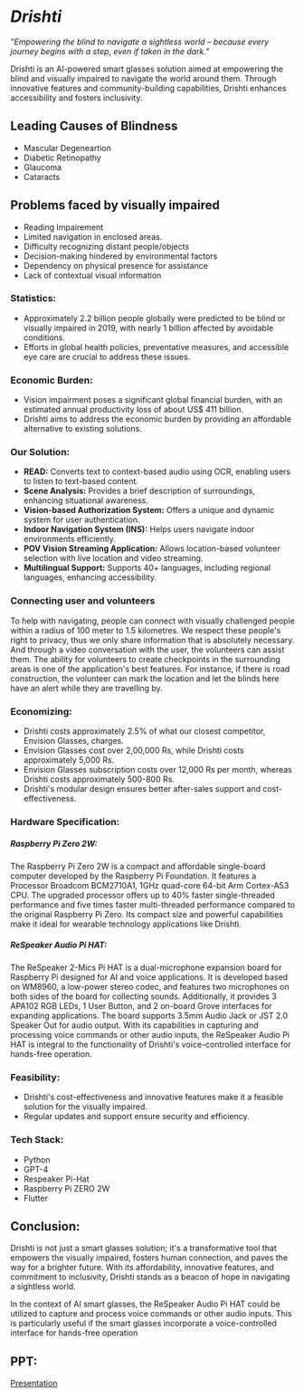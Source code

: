 # **_Drishti_**

_"Empowering the blind to navigate a sightless world – because every journey begins with a step, even if taken in the dark."_

Drishti is an AI-powered smart glasses solution aimed at empowering the blind and visually impaired to navigate the world around them. Through innovative features and community-building capabilities, Drishti enhances accessibility and fosters inclusivity.

## Leading Causes of Blindness

- Mascular Degeneartion
- Diabetic Retinopathy
- Glaucoma
- Cataracts

## Problems faced by visually impaired
- Reading Impairement
- Limited navigation in enclosed areas.
- Difficulty recognizing distant people/objects
- Decision-making hindered by environmental factors
- Dependency on physical presence for assistance
- Lack of contextual visual information

### Statistics:
- Approximately 2.2 billion people globally were predicted to be blind or visually impaired in 2019, with nearly 1 billion affected by avoidable conditions.
- Efforts in global health policies, preventative measures, and accessible eye care are crucial to address these issues.

### Economic Burden:
- Vision impairment poses a significant global financial burden, with an estimated annual productivity loss of about US$ 411 billion.
- Drishti aims to address the economic burden by providing an affordable alternative to existing solutions.

### Our Solution:
- **READ:** Converts text to context-based audio using OCR, enabling users to listen to text-based content.
- **Scene Analysis:** Provides a brief description of surroundings, enhancing situational awareness.
- **Vision-based Authorization System:** Offers a unique and dynamic system for user authentication.
- **Indoor Navigation System (INS):** Helps users navigate indoor environments efficiently.
- **POV Vision Streaming Application:** Allows location-based volunteer selection with live location and video streaming.
- **Multilingual Support:** Supports 40+ languages, including regional languages, enhancing accessibility.
  
### Connecting user and volunteers

To help with navigating, people can connect with visually challenged people within a radius of 100 meter to 1.5 kilometres. We respect these people's right to privacy, thus we only share information that is absolutely necessary. And through a video conversation with the user, the volunteers can assist them. The ability for volunteers to create checkpoints in the surrounding areas is one of the application's best features. For instance, if there is road construction, the volunteer can mark the location and let the blinds here have an alert while they are travelling by.

### Economizing:
- Drishti costs approximately 2.5% of what our closest competitor, Envision Glasses, charges.
- Envision Glasses cost over 2,00,000 Rs, while Drishti costs approximately 5,000 Rs.
- Envision Glasses subscription costs over 12,000 Rs per month, whereas Drishti costs approximately 500-800 Rs.
- Drishti's modular design ensures better after-sales support and cost-effectiveness.

### Hardware Specification:
##### Raspberry Pi Zero 2W:
The Raspberry Pi Zero 2W is a compact and affordable single-board computer developed by the Raspberry Pi Foundation.
It features a Processor Broadcom BCM2710A1, 1GHz quad-core 64-bit Arm Cortex-A53 CPU.
The upgraded processor offers up to 40% faster single-threaded performance and five times faster multi-threaded performance compared to the original Raspberry Pi Zero.
Its compact size and powerful capabilities make it ideal for wearable technology applications like Drishti.
##### ReSpeaker Audio Pi HAT:
The ReSpeaker 2-Mics Pi HAT is a dual-microphone expansion board for Raspberry Pi designed for AI and voice applications.
It is developed based on WM8960, a low-power stereo codec, and features two microphones on both sides of the board for collecting sounds.
Additionally, it provides 3 APA102 RGB LEDs, 1 User Button, and 2 on-board Grove interfaces for expanding applications.
The board supports 3.5mm Audio Jack or JST 2.0 Speaker Out for audio output.
With its capabilities in capturing and processing voice commands or other audio inputs, the ReSpeaker Audio Pi HAT is integral to the functionality of Drishti's voice-controlled interface for hands-free operation.
### Feasibility:
- Drishti's cost-effectiveness and innovative features make it a feasible solution for the visually impaired.
- Regular updates and support ensure security and efficiency.

### Tech Stack:
- Python
- GPT-4
- Respeaker Pi-Hat
- Raspberry Pi ZERO 2W
- Flutter

## Conclusion:
Drishti is not just a smart glasses solution; it's a transformative tool that empowers the visually impaired, fosters human connection, and paves the way for a brighter future. With its affordability, innovative features, and commitment to inclusivity, Drishti stands as a beacon of hope in navigating a sightless world.

In the context of AI smart glasses, the ReSpeaker Audio Pi HAT could be utilized to capture and process voice commands or other audio inputs. This is particularly useful if the smart glasses incorporate a voice-controlled interface for hands-free operation

## PPT:

[Presentation](https://www.canva.com/design/DAGBkbrNoyo/UaKJdrTJa59X_F2qaFExNA/edit)
